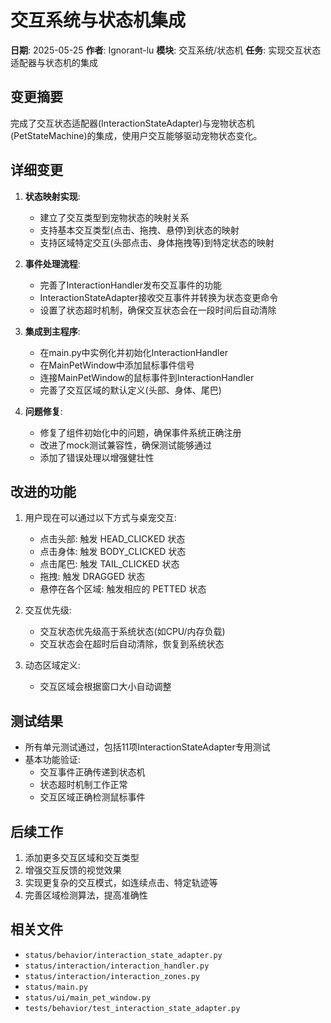 # 交互系统与状态机集成

**日期**: 2025-05-25
**作者**: Ignorant-lu
**模块**: 交互系统/状态机
**任务**: 实现交互状态适配器与状态机的集成

## 变更摘要

完成了交互状态适配器(InteractionStateAdapter)与宠物状态机(PetStateMachine)的集成，使用户交互能够驱动宠物状态变化。

## 详细变更

1. **状态映射实现**:
   - 建立了交互类型到宠物状态的映射关系
   - 支持基本交互类型(点击、拖拽、悬停)到状态的映射
   - 支持区域特定交互(头部点击、身体拖拽等)到特定状态的映射

2. **事件处理流程**:
   - 完善了InteractionHandler发布交互事件的功能
   - InteractionStateAdapter接收交互事件并转换为状态变更命令
   - 设置了状态超时机制，确保交互状态会在一段时间后自动清除

3. **集成到主程序**:
   - 在main.py中实例化并初始化InteractionHandler
   - 在MainPetWindow中添加鼠标事件信号
   - 连接MainPetWindow的鼠标事件到InteractionHandler
   - 完善了交互区域的默认定义(头部、身体、尾巴)

4. **问题修复**:
   - 修复了组件初始化中的问题，确保事件系统正确注册
   - 改进了mock测试兼容性，确保测试能够通过
   - 添加了错误处理以增强健壮性

## 改进的功能

1. 用户现在可以通过以下方式与桌宠交互:
   - 点击头部: 触发 HEAD_CLICKED 状态
   - 点击身体: 触发 BODY_CLICKED 状态
   - 点击尾巴: 触发 TAIL_CLICKED 状态
   - 拖拽: 触发 DRAGGED 状态
   - 悬停在各个区域: 触发相应的 PETTED 状态

2. 交互优先级:
   - 交互状态优先级高于系统状态(如CPU/内存负载)
   - 交互状态会在超时后自动清除，恢复到系统状态

3. 动态区域定义:
   - 交互区域会根据窗口大小自动调整

## 测试结果

- 所有单元测试通过，包括11项InteractionStateAdapter专用测试
- 基本功能验证:
  - 交互事件正确传递到状态机
  - 状态超时机制工作正常
  - 交互区域正确检测鼠标事件

## 后续工作

1. 添加更多交互区域和交互类型
2. 增强交互反馈的视觉效果
3. 实现更复杂的交互模式，如连续点击、特定轨迹等
4. 完善区域检测算法，提高准确性

## 相关文件

- `status/behavior/interaction_state_adapter.py`
- `status/interaction/interaction_handler.py`
- `status/interaction/interaction_zones.py`
- `status/main.py`
- `status/ui/main_pet_window.py`
- `tests/behavior/test_interaction_state_adapter.py` 